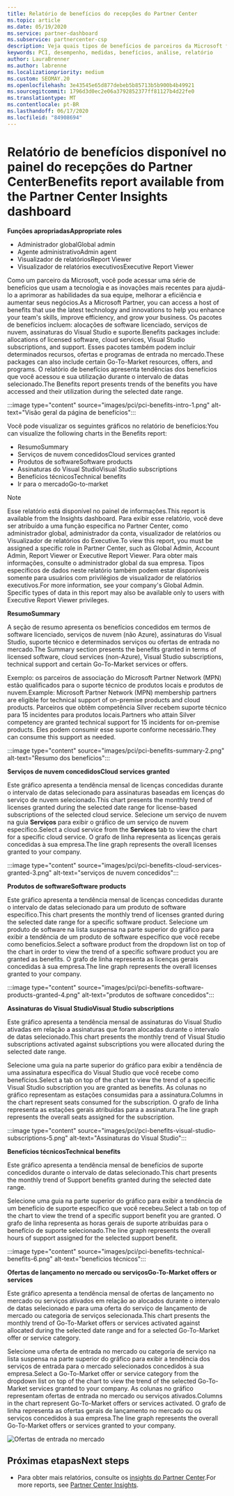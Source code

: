```yaml
---
title: Relatório de benefícios do recepções do Partner Center
ms.topic: article
ms.date: 05/19/2020
ms.service: partner-dashboard
ms.subservice: partnercenter-csp
description: Veja quais tipos de benefícios de parceiros da Microsoft foram concedidos para ajudar a aumentar seus negócios, melhorar a eficiência e aprimorar as habilidades da sua equipe.
keywords: PCI, desempenho, medidas, benefícios, análise, relatório
author: LauraBrenner
ms.author: labrenne
ms.localizationpriority: medium
ms.custom: SEOMAY.20
ms.openlocfilehash: 3e43545e65d877debeb5b85713b5b900b4b49921
ms.sourcegitcommit: 1796d3d0ec2e06a3792852377ff81127b4d22fe0
ms.translationtype: MT
ms.contentlocale: pt-BR
ms.lasthandoff: 06/17/2020
ms.locfileid: "84908694"
---
```

# <a name="benefits-report-available-from-the-partner-center-insights-dashboard"></a><span data-ttu-id="a690a-104">Relatório de benefícios disponível no painel do recepções do Partner Center</span><span class="sxs-lookup"><span data-stu-id="a690a-104">Benefits report available from the Partner Center Insights dashboard</span></span>

<span data-ttu-id="a690a-105">**Funções apropriadas**</span><span class="sxs-lookup"><span data-stu-id="a690a-105">**Appropriate roles**</span></span>

- <span data-ttu-id="a690a-106">Administrador global</span><span class="sxs-lookup"><span data-stu-id="a690a-106">Global admin</span></span>
- <span data-ttu-id="a690a-107">Agente administrativo</span><span class="sxs-lookup"><span data-stu-id="a690a-107">Admin agent</span></span>
- <span data-ttu-id="a690a-108">Visualizador de relatórios</span><span class="sxs-lookup"><span data-stu-id="a690a-108">Report Viewer</span></span>
- <span data-ttu-id="a690a-109">Visualizador de relatórios executivos</span><span class="sxs-lookup"><span data-stu-id="a690a-109">Executive Report Viewer</span></span>

<span data-ttu-id="a690a-110">Como um parceiro da Microsoft, você pode acessar uma série de benefícios que usam a tecnologia e as inovações mais recentes para ajudá-lo a aprimorar as habilidades da sua equipe, melhorar a eficiência e aumentar seus negócios.</span><span class="sxs-lookup"><span data-stu-id="a690a-110">As a Microsoft Partner, you can access a host of benefits that use the latest technology and innovations to help you enhance your team's skills, improve efficiency, and grow your business.</span></span> <span data-ttu-id="a690a-111">Os pacotes de benefícios incluem: alocações de software licenciado, serviços de nuvem, assinaturas do Visual Studio e suporte.</span><span class="sxs-lookup"><span data-stu-id="a690a-111">Benefits packages include: allocations of licensed software, cloud services, Visual Studio subscriptions, and support.</span></span> <span data-ttu-id="a690a-112">Esses pacotes também podem incluir determinados recursos, ofertas e programas de entrada no mercado.</span><span class="sxs-lookup"><span data-stu-id="a690a-112">These packages can also include certain Go-To-Market resources, offers, and programs.</span></span> <span data-ttu-id="a690a-113">O relatório de benefícios apresenta tendências dos benefícios que você acessou e sua utilização durante o intervalo de datas selecionado.</span><span class="sxs-lookup"><span data-stu-id="a690a-113">The Benefits report presents trends of the benefits you have accessed and their utilization during the selected date range.</span></span>

:::image type="content" source="images/pci/pci-benefits-intro-1.png" alt-text="Visão geral da página de benefícios":::

<span data-ttu-id="a690a-115">Você pode visualizar os seguintes gráficos no relatório de benefícios:</span><span class="sxs-lookup"><span data-stu-id="a690a-115">You can visualize the following charts in the Benefits report:</span></span>

- <span data-ttu-id="a690a-116">Resumo</span><span class="sxs-lookup"><span data-stu-id="a690a-116">Summary</span></span>
- <span data-ttu-id="a690a-117">Serviços de nuvem concedidos</span><span class="sxs-lookup"><span data-stu-id="a690a-117">Cloud services granted</span></span>
- <span data-ttu-id="a690a-118">Produtos de software</span><span class="sxs-lookup"><span data-stu-id="a690a-118">Software products</span></span>
- <span data-ttu-id="a690a-119">Assinaturas do Visual Studio</span><span class="sxs-lookup"><span data-stu-id="a690a-119">Visual Studio subscriptions</span></span>
- <span data-ttu-id="a690a-120">Benefícios técnicos</span><span class="sxs-lookup"><span data-stu-id="a690a-120">Technical benefits</span></span>
- <span data-ttu-id="a690a-121">Ir para o mercado</span><span class="sxs-lookup"><span data-stu-id="a690a-121">Go-to-market</span></span>

 > [!NOTE]
 > <span data-ttu-id="a690a-122">Esse relatório está disponível no painel de informações.</span><span class="sxs-lookup"><span data-stu-id="a690a-122">This report is available from the Insights dashboard.</span></span> <span data-ttu-id="a690a-123">Para exibir esse relatório, você deve ser atribuído a uma função específica no Partner Center, como administrador global, administrador da conta, visualizador de relatórios ou Visualizador de relatórios do Executive.</span><span class="sxs-lookup"><span data-stu-id="a690a-123">To view this report, you must be assigned a specific role in Partner Center, such as Global Admin, Account Admin, Report Viewer or Executive Report Viewer.</span></span> <span data-ttu-id="a690a-124">Para obter mais informações, consulte o administrador global da sua empresa. Tipos específicos de dados neste relatório também podem estar disponíveis somente para usuários com privilégios de visualizador de relatórios executivos.</span><span class="sxs-lookup"><span data-stu-id="a690a-124">For more information, see your company's Global Admin. Specific types of data in this report may also be available only to users with Executive Report Viewer privileges.</span></span>

<span data-ttu-id="a690a-125">**Resumo**</span><span class="sxs-lookup"><span data-stu-id="a690a-125">**Summary**</span></span>

<span data-ttu-id="a690a-126">A seção de resumo apresenta os benefícios concedidos em termos de software licenciado, serviços de nuvem (não Azure), assinaturas do Visual Studio, suporte técnico e determinados serviços ou ofertas de entrada no mercado.</span><span class="sxs-lookup"><span data-stu-id="a690a-126">The Summary section presents the benefits granted in terms of licensed software, cloud services (non-Azure), Visual Studio subscriptions, technical support and certain Go-To-Market services or offers.</span></span>

<span data-ttu-id="a690a-127">Exemplo: os parceiros de associação do Microsoft Partner Network (MPN) estão qualificados para o suporte técnico de produtos locais e produtos de nuvem.</span><span class="sxs-lookup"><span data-stu-id="a690a-127">Example: Microsoft Partner Network (MPN) membership partners are eligible for technical support of on-premise products and cloud products.</span></span> <span data-ttu-id="a690a-128">Parceiros que obtêm competência Silver recebem suporte técnico para 15 incidentes para produtos locais.</span><span class="sxs-lookup"><span data-stu-id="a690a-128">Partners who attain Silver competency are granted technical support for 15 incidents for on-premise products.</span></span> <span data-ttu-id="a690a-129">Eles podem consumir esse suporte conforme necessário.</span><span class="sxs-lookup"><span data-stu-id="a690a-129">They can consume this support as needed.</span></span> 

:::image type="content" source="images/pci/pci-benefits-summary-2.png" alt-text="Resumo dos benefícios":::

<span data-ttu-id="a690a-131">**Serviços de nuvem concedidos**</span><span class="sxs-lookup"><span data-stu-id="a690a-131">**Cloud services granted**</span></span>

<span data-ttu-id="a690a-132">Este gráfico apresenta a tendência mensal de licenças concedidas durante o intervalo de datas selecionado para assinaturas baseadas em licenças do serviço de nuvem selecionado.</span><span class="sxs-lookup"><span data-stu-id="a690a-132">This chart presents the monthly trend of licenses granted during the selected date range for license-based subscriptions of the selected cloud service.</span></span>
<span data-ttu-id="a690a-133">Selecione um serviço de nuvem na guia **Serviços** para exibir o gráfico de um serviço de nuvem específico.</span><span class="sxs-lookup"><span data-stu-id="a690a-133">Select a cloud service from the **Services** tab to view the chart for a specific cloud service.</span></span> <span data-ttu-id="a690a-134">O grafo de linha representa as licenças gerais concedidas à sua empresa.</span><span class="sxs-lookup"><span data-stu-id="a690a-134">The line graph represents the overall licenses granted to your company.</span></span>

:::image type="content" source="images/pci/pci-benefits-cloud-services-granted-3.png" alt-text="serviços de nuvem concedidos":::

<span data-ttu-id="a690a-136">**Produtos de software**</span><span class="sxs-lookup"><span data-stu-id="a690a-136">**Software products**</span></span>

<span data-ttu-id="a690a-137">Este gráfico apresenta a tendência mensal de licenças concedidas durante o intervalo de datas selecionado para um produto de software específico.</span><span class="sxs-lookup"><span data-stu-id="a690a-137">This chart presents the monthly trend of licenses granted during the selected date range for a specific software product.</span></span> <span data-ttu-id="a690a-138">Selecione um produto de software na lista suspensa na parte superior do gráfico para exibir a tendência de um produto de software específico que você recebe como benefícios.</span><span class="sxs-lookup"><span data-stu-id="a690a-138">Select a software product from the dropdown list on top of the chart in order to view the trend of a specific software product you are granted as benefits.</span></span> <span data-ttu-id="a690a-139">O grafo de linha representa as licenças gerais concedidas à sua empresa.</span><span class="sxs-lookup"><span data-stu-id="a690a-139">The line graph represents the overall licenses granted to your company.</span></span>

:::image type="content" source="images/pci/pci-benefits-software-products-granted-4.png" alt-text="produtos de software concedidos":::

<span data-ttu-id="a690a-141">**Assinaturas do Visual Studio**</span><span class="sxs-lookup"><span data-stu-id="a690a-141">**Visual Studio subscriptions**</span></span>

<span data-ttu-id="a690a-142">Este gráfico apresenta a tendência mensal de assinaturas do Visual Studio ativadas em relação a assinaturas que foram alocadas durante o intervalo de datas selecionado.</span><span class="sxs-lookup"><span data-stu-id="a690a-142">This chart presents the monthly trend of Visual Studio subscriptions activated against subscriptions you were allocated during the selected date range.</span></span>

<span data-ttu-id="a690a-143">Selecione uma guia na parte superior do gráfico para exibir a tendência de uma assinatura específica do Visual Studio que você recebe como benefícios.</span><span class="sxs-lookup"><span data-stu-id="a690a-143">Select a tab on top of the chart to view the trend of a specific Visual Studio subscription you are granted as benefits.</span></span> <span data-ttu-id="a690a-144">As colunas no gráfico representam as estações consumidas para a assinatura.</span><span class="sxs-lookup"><span data-stu-id="a690a-144">Columns in the chart represent seats consumed for the subscription.</span></span> <span data-ttu-id="a690a-145">O grafo de linha representa as estações gerais atribuídas para a assinatura.</span><span class="sxs-lookup"><span data-stu-id="a690a-145">The line graph represents the overall seats assigned for the subscription.</span></span>

:::image type="content" source="images/pci/pci-benefits-visual-studio-subscriptions-5.png" alt-text="Assinaturas do Visual Studio":::

<span data-ttu-id="a690a-147">**Benefícios técnicos**</span><span class="sxs-lookup"><span data-stu-id="a690a-147">**Technical benefits**</span></span>

<span data-ttu-id="a690a-148">Este gráfico apresenta a tendência mensal de benefícios de suporte concedidos durante o intervalo de datas selecionado.</span><span class="sxs-lookup"><span data-stu-id="a690a-148">This chart presents the monthly trend of Support benefits granted during the selected date range.</span></span>

<span data-ttu-id="a690a-149">Selecione uma guia na parte superior do gráfico para exibir a tendência de um benefício de suporte específico que você recebeu.</span><span class="sxs-lookup"><span data-stu-id="a690a-149">Select a tab on top of the chart to view the trend of a specific support benefit you are granted.</span></span> <span data-ttu-id="a690a-150">O grafo de linha representa as horas gerais de suporte atribuídas para o benefício de suporte selecionado.</span><span class="sxs-lookup"><span data-stu-id="a690a-150">The line graph represents the overall hours of support assigned for the selected support benefit.</span></span>

:::image type="content" source="images/pci/pci-benefits-technical-benefits-6.png" alt-text="benefícios técnicos":::

<span data-ttu-id="a690a-152">**Ofertas de lançamento no mercado ou serviços**</span><span class="sxs-lookup"><span data-stu-id="a690a-152">**Go-To-Market offers or services**</span></span>

<span data-ttu-id="a690a-153">Este gráfico apresenta a tendência mensal de ofertas de lançamento no mercado ou serviços ativados em relação ao alocados durante o intervalo de datas selecionado e para uma oferta do serviço de lançamento de mercado ou categoria de serviços selecionada.</span><span class="sxs-lookup"><span data-stu-id="a690a-153">This chart presents the monthly trend of Go-To-Market offers or services activated against allocated during the selected date range and for a selected Go-To-Market offer or service category.</span></span>

<span data-ttu-id="a690a-154">Selecione uma oferta de entrada no mercado ou categoria de serviço na lista suspensa na parte superior do gráfico para exibir a tendência dos serviços de entrada para o mercado selecionados concedidos à sua empresa.</span><span class="sxs-lookup"><span data-stu-id="a690a-154">Select a Go-To-Market offer or service category from the dropdown list on top of the chart to view the trend of the selected Go-To-Market services granted to your company.</span></span> <span data-ttu-id="a690a-155">As colunas no gráfico representam ofertas de entrada no mercado ou serviços ativados.</span><span class="sxs-lookup"><span data-stu-id="a690a-155">Columns in the chart represent Go-To-Market offers or services activated.</span></span> <span data-ttu-id="a690a-156">O grafo de linha representa as ofertas gerais de lançamento no mercado ou os serviços concedidos à sua empresa.</span><span class="sxs-lookup"><span data-stu-id="a690a-156">The line graph represents the overall Go-To-Market offers or services granted to your company.</span></span>

![Ofertas de entrada no mercado](images/pci/pci-benefits-go-to-market-7.png)

## <a name="next-steps"></a><span data-ttu-id="a690a-158">Próximas etapas</span><span class="sxs-lookup"><span data-stu-id="a690a-158">Next steps</span></span>

- <span data-ttu-id="a690a-159">Para obter mais relatórios, consulte os [insights do Partner Center](partner-center-insights.md).</span><span class="sxs-lookup"><span data-stu-id="a690a-159">For more reports, see [Partner Center Insights](partner-center-insights.md).</span></span>
